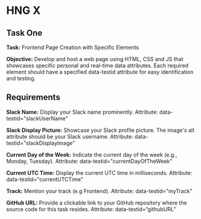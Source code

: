 # HNG X

## Task One

**Task:** Frontend Page Creation with Specific Elements

**Objective:** Develop and host a web page using HTML, CSS and JS that showcases specific personal and real-time data attributes. Each required element should have a specified data-testid attribute for easy identification and testing.

## Requirements

**Slack Name:**
Display your Slack name prominently.
Attribute: data-testid="slackUserName"

**Slack Display Picture:**
Showcase your Slack profile picture.
The image's alt attribute should be your Slack username.
Attribute: data-testid="slackDisplayImage"

**Current Day of the Week:**
Indicate the current day of the week (e.g., Monday, Tuesday).
Attribute: data-testid="currentDayOfTheWeek"

**Current UTC Time:**
Display the current UTC time in milliseconds.
Attribute: data-testid="currentUTCTime"

**Track:**
Mention your track (e.g Frontend).
Attribute: data-testid="myTrack"

**GitHub URL:**
Provide a clickable link to your GitHub repository where the source code for this task resides.
Attribute: data-testid=“githubURL”
